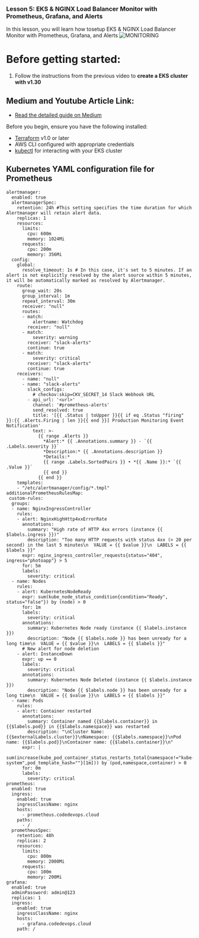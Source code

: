 ### Lesson 5:  EKS & NGINX Load Balancer Monitor with Prometheus, Grafana, and Alerts

In this lesson, you will learn how tosetup EKS & NGINX Load Balancer Monitor with Prometheus, Grafana, and Alerts
![MONITORING](monitoring.png)

# Before getting started:
1. Follow the instructions from the previous video to <b>create a EKS cluster with v1.30</b>

## Medium and Youtube Article Link:
- [Read the detailed guide on Medium]()


Before you begin, ensure you have the following installed:

- [Terraform](https://www.terraform.io/downloads.html) v1.0 or later
- AWS CLI configured with appropriate credentials
- [kubectl](https://kubernetes.io/docs/tasks/tools/) for interacting with your EKS cluster

##  Kubernetes YAML configuration file for Prometheus
```
alertmanager:
  enabled: true
  alertmanagerSpec:
    retention: 24h #This setting specifies the time duration for which Alertmanager will retain alert data. 
    replicas: 1
    resources:
      limits:
        cpu: 600m
        memory: 1024Mi
      requests:
        cpu: 200m
        memory: 356Mi
  config:
    global:
      resolve_timeout: 1s # In this case, it's set to 5 minutes. If an alert is not explicitly resolved by the alert source within 5 minutes, it will be automatically marked as resolved by Alertmanager.
    route:
      group_wait: 20s
      group_interval: 1m
      repeat_interval: 30m
      receiver: "null"
      routes:
      - match:
          alertname: Watchdog
        receiver: "null"
      - match:
          severity: warning
        receiver: "slack-alerts"
        continue: true
      - match:
          severity: critical
        receiver: "slack-alerts"
        continue: true
    receivers:
      - name: "null"
      - name: "slack-alerts"
        slack_configs:
          # checkov:skip=CKV_SECRET_14 Slack Webhook URL
        - api_url: '<url>'
          channel: '#prometheus-alerts'
          send_resolved: true
          title: '[{{ .Status | toUpper }}{{ if eq .Status "firing" }}:{{ .Alerts.Firing | len }}{{ end }}] Production Monitoring Event Notification'
          text: >-
            {{ range .Alerts }}
              *Alert:* {{ .Annotations.summary }} - `{{ .Labels.severity }}`
              *Description:* {{ .Annotations.description }}
              *Details:*
              {{ range .Labels.SortedPairs }} • *{{ .Name }}:* `{{ .Value }}`
              {{ end }}
            {{ end }}
    templates:
    - "/etc/alertmanager/config/*.tmpl"
additionalPrometheusRulesMap:
 custom-rules:
  groups:
  - name: NginxIngressController
    rules:
    - alert: NginxHighHttp4xxErrorRate
      annotations:
        summary: "High rate of HTTP 4xx errors (instance {{ $labels.ingress }})"
        description: "Too many HTTP requests with status 4xx (> 20 per second) in the last 5 minutes\n  VALUE = {{ $value }}\n  LABELS = {{ $labels }}"
      expr: nginx_ingress_controller_requests{status="404", ingress="photoapp"} > 5
      for: 5m
      labels:
        severity: critical      
  - name: Nodes
    rules:
    - alert: KubernetesNodeReady
      expr: sum(kube_node_status_condition{condition="Ready", status="false"}) by (node) > 0
      for: 1m
      labels:
        severity: critical
      annotations:
        summary: Kubernetes Node ready (instance {{ $labels.instance }})
        description: "Node {{ $labels.node }} has been unready for a long time\n  VALUE = {{ $value }}\n  LABELS = {{ $labels }}"         
      # New alert for node deletion
    - alert: InstanceDown
      expr: up == 0
      labels:
        severity: critical
      annotations:
        summary: Kubernetes Node Deleted (instance {{ $labels.instance }})
        description: "Node {{ $labels.node }} has been unready for a long time\n  VALUE = {{ $value }}\n  LABELS = {{ $labels }}"     
  - name: Pods 
    rules: 
    - alert: Container restarted 
      annotations: 
        summary: Container named {{$labels.container}} in {{$labels.pod}} in {{$labels.namespace}} was restarted 
        description: "\nCluster Name: {{$externalLabels.cluster}}\nNamespace: {{$labels.namespace}}\nPod name: {{$labels.pod}}\nContainer name: {{$labels.container}}\n" 
      expr: | 
        sum(increase(kube_pod_container_status_restarts_total{namespace!="kube-system",pod_template_hash=""}[1m])) by (pod,namespace,container) > 0 
      for: 0m 
      labels: 
        severity: critical            
prometheus:
  enabled: true
  ingress:
    enabled: true
    ingressClassName: nginx
    hosts:
      - prometheus.codedevops.cloud
    paths:  
      - /
  prometheusSpec:
    retention: 48h
    replicas: 2
    resources:
      limits:
        cpu: 800m
        memory: 2000Mi
      requests:
        cpu: 100m
        memory: 200Mi
grafana:
  enabled: true
  adminPassword: admin@123
  replicas: 1
  ingress:
    enabled: true
    ingressClassName: nginx
    hosts:
      - grafana.codedevops.cloud
    path: /
```
